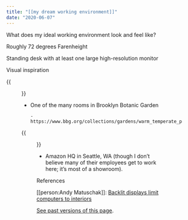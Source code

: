 ```yaml
---
title: "[[my dream working environment]]"
date: "2020-06-07"
---
```




What does my ideal working environment look and feel like?

Roughly 72 degrees Farenheight

Standing desk with at least one large high-resolution monitor

Visual inspiration

{{<figure src="/GOHmXUqaI_.png" caption="One of the many rooms in Brooklyn Botanic Garden">}}

 - One of the many rooms in Brooklyn Botanic Garden

       - https://www.bbg.org/collections/gardens/warm_temperate_pavilion

{{<figure src="/Svwfj5-4x9.jpg" caption="Amazon HQ in Seattle, WA (though I don’t believe many of their employees get to work here; it’s most of a showroom).">}}

 - Amazon HQ in Seattle, WA (though I don’t believe many of their employees get to work here; it’s most of a showroom).

References

[[person:Andy Matuschak]]: [Backlit displays limit computers to interiors](https://notes.andymatuschak.org/z7b7UyNrbU2chF5wehyKRvh3ABrFeHXiD5d4t)

[See past versions of this page](https://github.com/jborichevskiy/up-and-to-the-right/blob/master/content/my-dream-working-environment.md).
